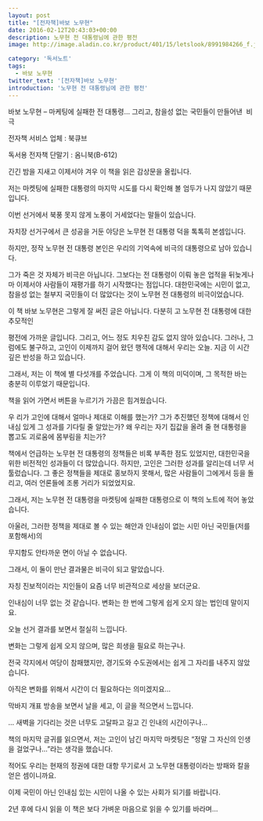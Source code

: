```yaml
---
layout: post
title: "[전자책]바보 노무현"
date: 2016-02-12T20:43:03+00:00
description: 노무현 전 대통령님에 관한 평전
image: http://image.aladin.co.kr/product/401/15/letslook/8991984266_f.jpg

category: '독서노트'  
tags: 
  - 바보 노무현
twitter_text: '[전자책]바보 노무현'
introduction: '노무현 전 대통령님에 관한 평전'
---
```


바보 노무현 &#8211; 마케팅에 실패한 전 대통령&#8230; 그리고, 참을성 없는 국민들이 만들어낸  비극
 
전자책 서비스 업체 : 북큐브
  
독서용 전자책 단말기 : 옴니북(B-612)

긴긴 밤을 지새고 이제서야 겨우 이 책을 읽은 감상문을 올립니다.
  
저는 마켓팅에 실패한 대통령의 마지막 시도를 다시 확인해 볼 엄두가 나지 않았기 때문입니다.
  
이번 선거에서 북풍 못지 않게 노풍이 거세었다는 말들이 있습니다.
  
자치장 선거구에서 큰 성공을 거둔 야당은 노무현 전 대통령 덕을 톡톡히 본셈입니다.

하지만, 정작 노무현 전 대통령 본인은 우리의 기억속에 비극의 대통령으로 남아 있습니다.

그가 죽은 것 자체가 비극은 아닙니다. 그보다는 전 대통령이 이뤄 놓은 업적을 뒤늦게나마 이제서야 사람들이 재평가를 하기 시작했다는 점입니다. 대한민국에는 시민이 없고, 참을성 없는 철부지 국민들이 더 많았다는 것이 노무현 전 대통령의 비극이었습니다.

이 책 바보 노무현은 그렇게 잘 써진 글은 아닙니다. 다분히 고 노무현 전 대통령에 대한 추모적인
  
평전에 가까운 글입니다. 그리고, 어느 정도 치우친 감도 없지 않아 있습니다. 그러나, 그럼에도 불구하고, 고인이 이제까지 걸어 왔던 행적에 대해서 우리는 오늘. 지금 이 시간 깊은 반성을 하고 있습니다.
  
그래서, 저는 이 책에 별 다섯개를 주었습니다. 그게 이 책의 미덕이며, 그 목적한 바는 충분히 이루었기 때문입니다.

책을 읽어 가면서 버튼을 누르기가 가끔은 힘겨웠습니다.
  
우 리가 고인에 대해서 얼마나 제대로 이해를 했는가? 그가 추진했던 정책에 대해서 인내심 있게 그 성과를 기다릴 줄 알았는가? 왜 우리는 자기 집값을 올려 줄 현 대통령을 뽑고도 괴로움에 몸부림을 치는가? 

책에서 언급하는 노무현 전 대통령의 정책들은 비록 부족한 점도 있었지만, 대한민국을 위한 비전적인 성과들이 더 많았습니다. 하지만, 고인은 그러한 성과를 알리는데 너무 서툴렀습니다. 그 좋은 정책들을 제대로 홍보하지 못해서, 많은 사람들이 그에게서 등을 돌리고, 여러 언론들에 조롱 거리가 되었었지요.
  
그래서, 저는 노무현 전 대통령을 마켓팅에 실패한 대통령으로 이 책의 노트에 적어 놓았습니다.
  
아울러, 그러한 정책을 제대로 볼 수 있는 해안과 인내심이 없는 시민 아닌 국민들(저를 포함해서)의
  
무지함도 안타까운 면이 아닐 수 없습니다.

그래서, 이 둘이 만난 결과물은 비극이 되고 말았습니다. 

자칭 진보적이라는 지인들이 요즘 너무 비관적으로 세상을 보더군요.
  
인내심이 너무 없는 것 같습니다. 변화는 한 번에 그렇게 쉽게 오지 않는 법인데 말이지요.

오늘 선거 결과를 보면서 절실히 느낍니다.
  
변화는 그렇게 쉽게 오지 않으며, 많은 희생을 필요로 하는구나.
  
전국 각지에서 여당이 참패했지만, 경기도와 수도권에서는 쉽게 그 자리를 내주지 않았습니다.
  
아직은 변화를 위해서 시간이 더 필요하다는 의미겠지요&#8230;

막바지 개표 방송을 보면서 날을 세고, 이 글을 적으면서 느낍니다.
  
&#8230; 새벽을 기다리는 것은 너무도 고달파고 길고 긴 인내의 시간이구나&#8230;

책의 마지막 글귀를 읽으면서, 저는 고인이 남긴 마지막 마켓팅은 &#8220;정말 그 자신의 인생을 걸었구나&#8230;&#8221;라는 생각을 했습니다.
  
적어도 우리는 현재의 정권에 대한 대항 무기로서 고 노무현 대통령이라는 방패와 칼을 얻은 셈이니까요.

이제 국민이 아닌 인내심 있는 시민이 나올 수 있는 사회가 되기를 바랍니다.
  
2년 후에 다시 읽을 이 책은 보다 가벼운 마음으로 읽을 수 있기를 바라며&#8230;